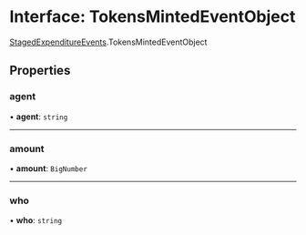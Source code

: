 # Interface: TokensMintedEventObject

[StagedExpenditureEvents](../modules/StagedExpenditureEvents.md).TokensMintedEventObject

## Properties

### agent

• **agent**: `string`

___

### amount

• **amount**: `BigNumber`

___

### who

• **who**: `string`
